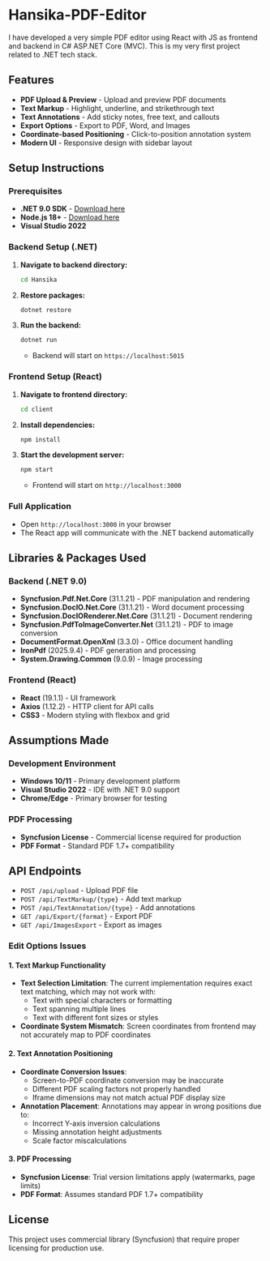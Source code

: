 # Hansika-PDF-Editor
I have developed a very simple PDF editor using React with JS as frontend and backend in C# ASP.NET Core (MVC). This is my very first project related to .NET tech stack.

## Features

- **PDF Upload & Preview** - Upload and preview PDF documents
- **Text Markup** - Highlight, underline, and strikethrough text
- **Text Annotations** - Add sticky notes, free text, and callouts
- **Export Options** - Export to PDF, Word, and Images
- **Coordinate-based Positioning** - Click-to-position annotation system
- **Modern UI** - Responsive design with sidebar layout

## Setup Instructions

### Prerequisites

- **.NET 9.0 SDK** - [Download here](https://dotnet.microsoft.com/download/dotnet/9.0)
- **Node.js 18+** - [Download here](https://nodejs.org/)
- **Visual Studio 2022** 

### Backend Setup (.NET)

1. **Navigate to backend directory:**
   ```bash
   cd Hansika
   ```

2. **Restore packages:**
   ```bash
   dotnet restore
   ```

3. **Run the backend:**
   ```bash
   dotnet run
   ```
   - Backend will start on `https://localhost:5015`

### Frontend Setup (React)

1. **Navigate to frontend directory:**
   ```bash
   cd client
   ```

2. **Install dependencies:**
   ```bash
   npm install
   ```

3. **Start the development server:**
   ```bash
   npm start
   ```
   - Frontend will start on `http://localhost:3000`

### Full Application

- Open `http://localhost:3000` in your browser
- The React app will communicate with the .NET backend automatically

## Libraries & Packages Used

### Backend (.NET 9.0)

- **Syncfusion.Pdf.Net.Core** (31.1.21) - PDF manipulation and rendering
- **Syncfusion.DocIO.Net.Core** (31.1.21) - Word document processing
- **Syncfusion.DocIORenderer.Net.Core** (31.1.21) - Document rendering
- **Syncfusion.PdfToImageConverter.Net** (31.1.21) - PDF to image conversion
- **DocumentFormat.OpenXml** (3.3.0) - Office document handling
- **IronPdf** (2025.9.4) - PDF generation and processing
- **System.Drawing.Common** (9.0.9) - Image processing


### Frontend (React)

- **React** (19.1.1) - UI framework
- **Axios** (1.12.2) - HTTP client for API calls
- **CSS3** - Modern styling with flexbox and grid

## Assumptions Made

### Development Environment
- **Windows 10/11** - Primary development platform
- **Visual Studio 2022** - IDE with .NET 9.0 support
- **Chrome/Edge** - Primary browser for testing

### PDF Processing
- **Syncfusion License** - Commercial license required for production
- **PDF Format** - Standard PDF 1.7+ compatibility


## API Endpoints

- `POST /api/upload` - Upload PDF file
- `POST /api/TextMarkup/{type}` - Add text markup
- `POST /api/TextAnnotation/{type}` - Add annotations
- `GET /api/Export/{format}` - Export PDF
- `GET /api/ImagesExport` - Export as images

  
### Edit Options Issues

#### 1. **Text Markup Functionality**
- **Text Selection Limitation**: The current implementation requires exact text matching, which may not work with:
  - Text with special characters or formatting
  - Text spanning multiple lines
  - Text with different font sizes or styles
- **Coordinate System Mismatch**: Screen coordinates from frontend may not accurately map to PDF coordinates

#### 2. **Text Annotation Positioning**
- **Coordinate Conversion Issues**: 
  - Screen-to-PDF coordinate conversion may be inaccurate
  - Different PDF scaling factors not properly handled
  - Iframe dimensions may not match actual PDF display size
- **Annotation Placement**: Annotations may appear in wrong positions due to:
  - Incorrect Y-axis inversion calculations
  - Missing annotation height adjustments
  - Scale factor miscalculations

#### 3. **PDF Processing**
- **Syncfusion License**: Trial version limitations apply (watermarks, page limits)
- **PDF Format**: Assumes standard PDF 1.7+ compatibility


## License

This project uses commercial library (Syncfusion) that require proper licensing for production use.





